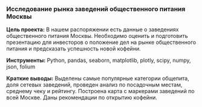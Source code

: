 ### Исследование рынка заведений общественного питания Москвы 
**Цель проекта:** В нашем распоряжении есть данные о заведениях общественного питания Москвы. Необходимо оценить и подготовить презентацию для инвесторов о положение дел на рынке общественного питания и предсказать успешность новой кофейни.  
  
**Инструменты:** Python, pandas, seaborn, matplotlib, plotly, scipy, numpy, json, folium  
  
**Краткие выводы:** 
Выделены самые популярные категории общепита, доля сетевых заведений, проведен анализ по посадочным местам, среднему чеку и рейтингу. Построена карта с маркерами заведений по всей Москве. Даны рекомендации по открытию кофейни.
